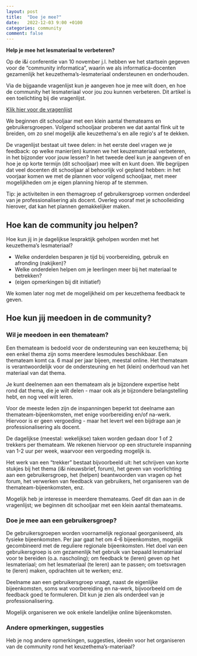 ```yaml
--- 
layout: post 
title:  "Doe je mee?" 
date:   2022-12-03 9:00 +0100
categories: community 
comment: false 
---
```


**Help je mee het lesmateriaal te verbeteren?**

Op de i&i conferentie van 10 november j.l. hebben we het startsein gegeven voor de
“community informatica”, waarin we als informatica-docenten gezamenlijk
het keuzethema’s-lesmateriaal ondersteunen en onderhouden.

Via de bijgaande vragenlijst kun je aangeven hoe je mee wilt doen,
en hoe de community het lesmateriaal voor jou zou kunnen verbeteren.
Dit artikel is een toelichting bij die vragenlijst.

[Klik hier voor de vragenlijst](https://docs.google.com/forms/d/e/1FAIpQLScTn0yOaFQVyBo2slZ8a2XsNsD7yx7SOn7rTuJJ3xUXzN0nXw/viewform?usp=sf_link)

We beginnen dit schooljaar met een klein aantal themateams en gebruikersgroepen.
Volgend schooljaar proberen we dat aantal flink uit te breiden,
om zo snel mogelijk alle keuzethema's en alle regio's af te dekken.

De vragenlijst bestaat uit twee delen: in het eerste deel vragen
we je feedback: op welke manier(en) kunnen we het keuzemateriaal verbeteren,
in het bijzonder voor jouw lessen? In het tweede deel kun je aangeven of en hoe je op
korte termijn (dit schooljaar) mee wilt en kunt doen. We begrijpen dat veel
docenten dit schooljaar al behoorlijk vol gepland hebben: in het voorjaar
komen we met de plannen voor volgend schooljaar, met meer mogelijkheden om je
eigen planning hierop af te stemmen.

Tip: je activiteiten in een themagroep of gebruikersgroep vormen onderdeel van
je professionalisering als docent. Overleg vooraf met je schoolleiding hierover,
dat kan het plannen gemakkelijker maken.

## Hoe kan de community jou helpen?

Hoe kun jij in je dagelijkse lespraktijk geholpen worden met het keuzethema’s
lesmateriaal?

- Welke onderdelen besparen je tijd bij voorbereiding, gebruik en afronding
(nakijken)? 
- Welke onderdelen helpen om je leerlingen meer bij het materiaal
te betrekken? 
- (eigen opmerkingen bij dit initiatief)



We komen later nog met de mogelijkheid om per keuzethema feedback te geven.

## Hoe kun jij meedoen in de community?

### Wil je meedoen in een themateam?

Een themateam is bedoeld voor de ondersteuning van een keuzethema;
bij een enkel thema zijn soms meerdere lesmodules beschikbaar.
Een themateam komt ca. 6 maal per jaar bijeen, meestal online. Het themateam
is verantwoordelijk voor de ondersteuning en het (klein) onderhoud van het
materiaal van dat thema.

Je kunt deelnemen aan een themateam als je bijzondere expertise hebt rond dat
thema, die je wilt delen - maar ook als je bijzondere belangstelling hebt, en
nog veel wilt leren.

Voor de meeste leden zijn de inspanningen beperkt tot deelname aan
themateam-bijeenkomsten, met enige voorbereiding en/of na-werk. Hiervoor is er
geen vergoeding - maar het levert wel een bijdrage aan je professionalisering
als docent.

De dagelijkse (meestal: wekelijkse) taken worden gedaan door 1 of 2 trekkers
per themateam. We rekenen hiervoor op een structurele inspanning van 1-2 uur
per week, waarvoor een vergoeding mogelijk is.

Het werk van een “trekker” bestaat bijvoorbeeld uit: het schrijven van korte
stukjes bij het thema (i&i nieuwsbrief, forum), het geven van voorlichting aan
een gebruikersgroep, het (helpen) beantwoorden van vragen op het forum, het
verwerken van feedback van gebruikers, het organiseren van de
themateam-bijeenkomsten, enz.

Mogelijk heb je interesse in meerdere themateams. Geef dit dan aan in de vragenlijst;
we beginnen dit schooljaar met een klein aantal themateams.

### Doe je mee aan een gebruikersgroep?

De gebruikersgroepen worden voornamelijk regionaal georganiseerd, als fysieke
bijeenkomsten. Per jaar gaat het om 4-6 bijeenkomsten, mogelijk gecombineerd
met de reguliere regionale bijeenkomsten. Het doel van een gebruikersgroep is
om gezamenlijk het gebruik van bepaald lesmateriaal voor te bereiden (o.a.
nascholing); om feedback te (leren) geven op het lesmateriaal; om het
lesmateriaal (te leren) aan te passen; om toetsvragen te (leren) maken,
opdrachten uit te werken; enz.

Deelname aan een gebruikersgroep vraagt, naast de eigenlijke bijeenkomsten,
soms wat voorbereiding en na-werk, bijvoorbeeld om de feedback goed te
formuleren. Dit kun je zien als onderdeel van je professionalisering.

Mogelijk organiseren we ook enkele landelijke online bijeenkomsten.

### Andere opmerkingen, suggesties

Heb je nog andere opmerkingen, suggesties, ideeën voor het organiseren van de
community rond het keuzethema’s-materiaal?